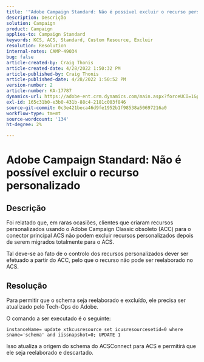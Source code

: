 ```yaml
---
title: '"Adobe Campaign Standard: Não é possível excluir o recurso personalizado'''
description: Descrição
solution: Campaign
product: Campaign
applies-to: Campaign Standard
keywords: KCS, ACS, Standard, Custom Resource, Excluir
resolution: Resolution
internal-notes: CAMP-49034
bug: false
article-created-by: Craig Thonis
article-created-date: 4/28/2022 1:50:32 PM
article-published-by: Craig Thonis
article-published-date: 4/28/2022 1:50:52 PM
version-number: 2
article-number: KA-17787
dynamics-url: https://adobe-ent.crm.dynamics.com/main.aspx?forceUCI=1&pagetype=entityrecord&etn=knowledgearticle&id=2fd7af29-fac6-ec11-a7b6-0022480a10ee
exl-id: 165c31b0-e3b0-431b-88c4-2181c003f846
source-git-commit: 0c3e421beca46d9fe1952b1f98538a50697216a0
workflow-type: tm+mt
source-wordcount: '134'
ht-degree: 2%

---
```


# Adobe Campaign Standard: Não é possível excluir o recurso personalizado

## Descrição


Foi relatado que, em raras ocasiões, clientes que criaram recursos personalizados usando o Adobe Campaign Classic obsoleto (ACC) para o conector principal ACS não podem excluir recursos personalizados depois de serem migrados totalmente para o ACS.

Tal deve-se ao fato de o controlo dos recursos personalizados dever ser efetuado a partir do ACC, pelo que o recurso não pode ser reelaborado no ACS.


## Resolução


Para permitir que o schema seja reelaborado e excluído, ele precisa ser atualizado pelo Tech-Ops do Adobe.

O comando a ser executado é o seguinte:

`instanceName= update xtkcusresource set icusresourcesetid=0 where sname='schema' and iissnapshot=0; UPDATE 1`

Isso atualiza a origem do schema do ACSConnect para ACS e permitirá que ele seja reelaborado e descartado.
